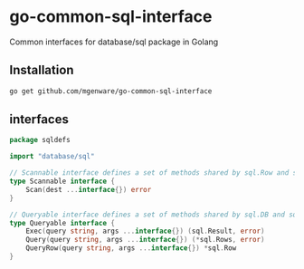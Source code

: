 # go-common-sql-interface
Common interfaces for database/sql package in Golang

## Installation
```sh
go get github.com/mgenware/go-common-sql-interface
```

## interfaces
```go
package sqldefs

import "database/sql"

// Scannable interface defines a set of methods shared by sql.Row and sql.Rows
type Scannable interface {
	Scan(dest ...interface{}) error
}

// Queryable interface defines a set of methods shared by sql.DB and sql.Tx
type Queryable interface {
	Exec(query string, args ...interface{}) (sql.Result, error)
	Query(query string, args ...interface{}) (*sql.Rows, error)
	QueryRow(query string, args ...interface{}) *sql.Row
}

```
